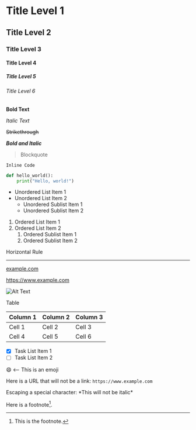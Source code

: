 # Title Level 1
## Title Level 2
### Title Level 3
#### Title Level 4
##### Title Level 5
###### Title Level 6

**Bold Text**

*Italic Text*

~~Strikethrough~~

**_Bold and Italic_**

> Blockquote

`Inline Code`

```python
def hello_world():
    print("Hello, world!")
```

* Unordered List Item 1
* Unordered List Item 2
    * Unordered Sublist Item 1
    * Unordered Sublist Item 2

1. Ordered List Item 1
2. Ordered List Item 2
    1. Ordered Sublist Item 1
    2. Ordered Sublist Item 2

Horizontal Rule

---

[example.com](https://www.example.com)

https://www.example.com

![Alt Text](https://github.githubassets.com/images/modules/logos_page/GitHub-Mark.png)

Table

| Column 1 | Column 2 | Column 3 |
| -------- | -------- | -------- |
| Cell 1   | Cell 2   | Cell 3   |
| Cell 4   | Cell 5   | Cell 6   |

<!-- This is a comment -->

<!--
Not supported by GH

Here is an HTML tag: <span style="color:red;">This is red text</span>
-->

- [x] Task List Item 1
- [ ] Task List Item 2

:smile: <-- This is an emoji

Here is a URL that will not be a link: `https://www.example.com`

Escaping a special character: \*This will not be italic\*

Here is a footnote[^1].

[^1]: This is the footnote.